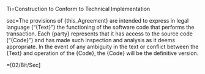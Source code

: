 Ti=Construction to Conform to Technical Implementation

sec=The provisions of {this_Agreement} are intended to express in legal language (“{Text}”) the functioning of the software code that performs the transaction. Each {party} represents that it has access to the source code (“{Code}”) and has made such inspection and analysis as it deems appropriate. In the event of any ambiguity in the text or conflict between the {Text} and operation of the {Code}, the {Code} will be the definitive version.

=[02/Bit/Sec]
